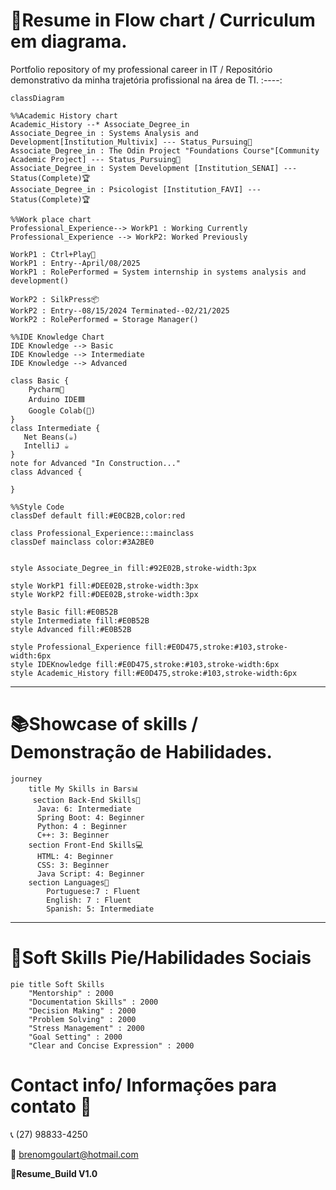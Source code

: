 # 🌊Resume in Flow chart / Curriculum em diagrama.
Portfolio repository of my professional career in IT / Repositório demonstrativo da minha trajetória profissional na área de TI.
:----:

``` mermaid
classDiagram

%%Academic History chart
Academic_History --* Associate_Degree_in
Associate_Degree_in : Systems Analysis and Development[Institution_Multivix] --- Status_Pursuing🏃
Associate_Degree_in : The Odin Project "Foundations Course"[Community Academic Project] --- Status_Pursuing🏃
Associate_Degree_in : System Development [Institution_SENAI] --- Status(Complete)🏆
Associate_Degree_in : Psicologist [Institution_FAVI] --- Status(Complete)🏆

%%Work place chart
Professional_Experience--> WorkP1 : Working Currently
Professional_Experience --> WorkP2: Worked Previously

WorkP1 : Ctrl+Play🚀
WorkP1 : Entry--April/08/2025
WorkP1 : RolePerformed = System internship in systems analysis and development()

WorkP2 : SilkPress📦
WorkP2 : Entry--08/15/2024 Terminated--02/21/2025
WorkP2 : RolePerformed = Storage Manager()

%%IDE Knowledge Chart
IDE Knowledge --> Basic
IDE Knowledge --> Intermediate
IDE Knowledge --> Advanced

class Basic {
    Pycharm🐍
    Arduino IDE🟦
    Google Colab(🐍)
}   
class Intermediate {
   Net Beans(☕)   
   IntelliJ ☕
}
note for Advanced "In Construction..."
class Advanced { 
 
}

%%Style Code
classDef default fill:#E0CB2B,color:red

class Professional_Experience:::mainclass
classDef mainclass color:#3A2BE0


style Associate_Degree_in fill:#92E02B,stroke-width:3px

style WorkP1 fill:#DEE02B,stroke-width:3px
style WorkP2 fill:#DEE02B,stroke-width:3px

style Basic fill:#E0B52B
style Intermediate fill:#E0B52B
style Advanced fill:#E0B52B

style Professional_Experience fill:#E0D475,stroke:#103,stroke-width:6px
style IDEKnowledge fill:#E0D475,stroke:#103,stroke-width:6px
style Academic_History fill:#E0D475,stroke:#103,stroke-width:6px

```
------------
# 📚Showcase of skills / Demonstração de Habilidades.
``` mermaid
journey
    title My Skills in Bars📊
     section Back-End Skills🧠
      Java: 6: Intermediate
      Spring Boot: 4: Beginner 
      Python: 4 : Beginner
      C++: 3: Beginner
    section Front-End Skills💻
      HTML: 4: Beginner
      CSS: 3: Beginner
      Java Script: 4: Beginner
    section Languages📖
        Portuguese:7 : Fluent
        English: 7 : Fluent
        Spanish: 5: Intermediate
```
----
# 🥧Soft Skills Pie/Habilidades Sociais
```mermaid
pie title Soft Skills
    "Mentorship" : 2000
    "Documentation Skills" : 2000
    "Decision Making" : 2000
    "Problem Solving" : 2000
    "Stress Management" : 2000
    "Goal Setting" : 2000
    "Clear and Concise Expression" : 2000 
```
# Contact info/ Informações para contato 📧

📞 (27) 98833-4250

📩 brenomgoulart@hotmail.com

🤖**Resume_Build V1.0**

